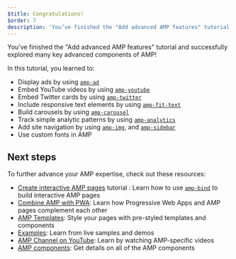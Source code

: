 ```yaml
---
$title: Congratulations!
$order: 7
description: 'You’ve finished the "Add advanced AMP features" tutorial and successfully explored many key advanced components of AMP!'
---
```


You’ve finished the "Add advanced AMP features" tutorial and successfully explored many key advanced components of AMP!

In this tutorial, you learned to:

- Display ads by using [`amp-ad`](../../../../documentation/components/reference/amp-ad.md)
- Embed YouTube videos by using [`amp-youtube`](../../../../documentation/components/reference/amp-youtube.md)
- Embed Twitter cards by using [`amp-twitter`](../../../../documentation/components/reference/amp-twitter.md)
- Include responsive text elements by using [`amp-fit-text`](../../../../documentation/components/reference/amp-fit-text.md)
- Build carousels by using [`amp-carousel`](../../../../documentation/components/reference/amp-carousel.md)
- Track simple analytic patterns by using [`amp-analytics`](../../../../documentation/components/reference/amp-analytics.md)
- Add site navigation by using [`amp-img`](../../../../documentation/components/reference/amp-img.md), and [`amp-sidebar`](../../../../documentation/components/reference/amp-sidebar.md)
- Use custom fonts in AMP

## Next steps

To further advance your AMP expertise, check out these resources:

- [Create interactive AMP pages](../../../../documentation/guides-and-tutorials/develop/interactivity/index.md) tutorial : Learn how to use [`amp-bind`](../../../../documentation/components/reference/amp-bind.md) to build interactive AMP pages
- [Combine AMP with PWA](../../../../documentation/guides-and-tutorials/integrate/amp-in-pwa.md): Learn how Progressive Web Apps and AMP pages complement each other
- [AMP Templates](../../../../documentation/templates/index.html): Style your pages with pre-styled templates and components
- [Examples](../../../../documentation/examples/index.html): Learn from live samples and demos
- [AMP Channel on YouTube](https://www.youtube.com/channel/UCXPBsjgKKG2HqsKBhWA4uQw): Learn by watching AMP-specific videos
- [AMP components](../../../../documentation/components/index.html): Get details on all of the AMP components
